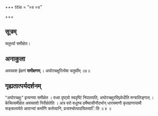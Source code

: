 +++
title = "०४ ०४"

+++
## सूत्रम्
चतुर्थ्या समीक्षेत।
## अनाकुला
अवयवश ईक्षणं **समीक्षणम्** ।
अघोरचक्षुरित्येषा चतुर्थीम् ॥४॥

## गृह्यतात्पर्यदर्शनम्
"अघोरचक्षुः" इत्यनया समीक्षेत ।
वध्वा दृष्ट्वो स्वदृष्टिं निपातयति, अघोरचक्षुरपिघ्न्येधीति मन्त्रालिङ्गात् ।
केचित्समीक्षेत अवयवशो निरीक्षेतेति ।
अत्र वरो वधूश्च दर्मेष्वासीनौदर्भान् धारयमाणौ कृतप्राणायामौ सङ्कल्पयेते आवाभ्यां कर्माणि कर्तव्यानि, प्रजाश्चोत्पादयितव्यांिति ॥  ४ ॥
